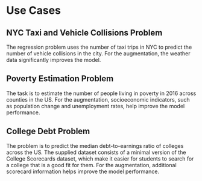 # Use Cases

## NYC Taxi and Vehicle Collisions Problem

The regression problem uses the number of taxi trips in NYC to predict the number of vehicle collisions in the city. For the augmentation, the weather data significantly improves the model.

## Poverty Estimation Problem

The task is to estimate the number of people living in poverty in 2016 across counties in the US. For the augmentation, socioeconomic indicators, such as population change and unemployment rates, help improve the model performance.

## College Debt Problem

The problem is to predict the median debt-to-earnings ratio of colleges across the US. The supplied dataset consists of a minimal version of the College Scorecards dataset, which make it easier for students to search for a college that is a good fit for them. For the augmentation, additional scorecard information helps improve the model performance.
